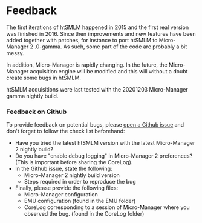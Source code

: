 # Feedback

The first iterations of htSMLM happened in 2015 and the first real version was finished in 2016. Since then improvements and new features have been added together with patches, for instance to port htSMLM to Micro-Manager 2 .0-gamma. As such, some part of the code are probably a bit messy.

In addition, Micro-Manager is rapidly changing. In the future, the Micro-Manager acquisition engine will be modified and this will without a doubt create some bugs in htSMLM. 

htSMLM acquisitions were last tested with the 20201203 Micro-Manager gamma nightly build.

### Feedback on Github

To provide feedback on potential bugs, please [open a Github issue](https://github.com/jdeschamps/htSMLM/issues) and don't forget to follow the check list beforehand:

- Have you tried the latest htSMLM version with the latest Micro-Manager 2 nightly build?
- Do you have "enable debug logging" in Micro-Manager 2 preferences? (This is important before sharing the CoreLog).
- In the Github issue, state the following:
  - Micro-Manager 2 nightly build version
  - Steps required in order to reproduce the bug
- Finally, please provide the following files:
  - Micro-Manager configuration 
  - EMU configuration (found in the EMU folder)
  - CoreLog corresponding to a session of Micro-Manager where you observed the bug. (found in the CoreLog folder)
